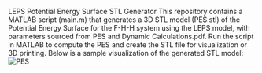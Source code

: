 LEPS Potential Energy Surface STL Generator
This repository contains a MATLAB script (main.m) that generates a 3D STL model (PES.stl) of the Potential Energy Surface for the F-H-H system using the LEPS model, with parameters sourced from PES and Dynamic Calculations.pdf. Run the script in MATLAB to compute the PES and create the STL file for visualization or 3D printing. Below is a sample visualization of the generated STL model:
![PES](https://github.com/user-attachments/assets/4c973948-b80f-446f-a609-a0b1b60c022a)
